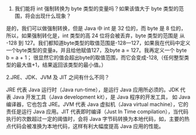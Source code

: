 1. 我们能将 int 强制转换为 byte 类型的变量吗？如果该值大于 byte 类型的范围，将会出现什么现象？

是的，我们可以做强制转换，但是 Java 中 int 是 32 位的，而 byte 是 8 位的，所以，如果强制转化是，int 类型的高 24 位将会被丢弃，byte 类型的范围是
从 -128 到 127。我们都知道byte类型的取值范围是-128—127，如果我在代码中定义一个byte类型的变量a，并且给他赋值127，及byte a = 127。我再定义一个
byte b = a + 1；
很显然它的值会超出byte的取值范围，而它会变成-128,（任何整型类型的最大值+1，结果返回该类型的最小值。） 

2.JRE、JDK、JVM 及 JIT 之间有什么不同？

JRE 代表 Java 运行时（Java run-time），是运行 Java 应用所必须的。JDK 代表 Java 开发工具（Java development kit），是 Java 程序的开发工具，
如 Java 编译器，它也包含 JRE。JVM 代表 Java 虚拟机（Java virtual machine），它的责任是运行 Java 应用。JIT 代表即时编译（Just In Time compilation），当代码执行的次数超过一定的阈值时，会将 Java 字节码转换为本地代码，如，主要的热点代码会被准换为本地代码，这样有利大幅度提高 Java 应用的性能。
